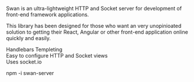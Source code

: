 Swan is an ultra-lightweight HTTP and Socket server for development of front-end framework applications.

This library has been designed for those who want an very unopinioated solution to getting their React, Angular or other front-end application online quickly and easily.

Handlebars Templeting<br/>
Easy to configure HTTP and Socket views<br/>
Uses socket.io

npm -i swan-server
